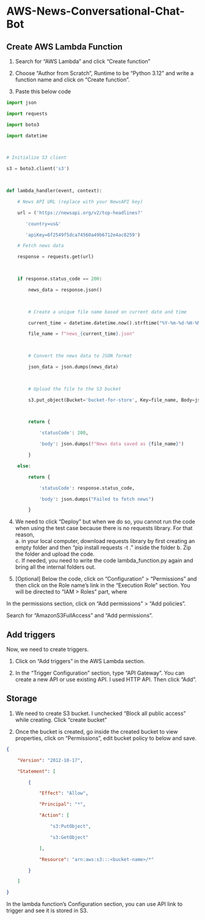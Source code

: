 # AWS-News-Conversational-Chat-Bot

## Create AWS Lambda Function 

1. Search for “AWS Lambda” and click “Create function” 

2. Choose “Author from Scratch”, Runtime to be “Python 3.12” and write a function name and click on “Create function”. 

3. Paste this below code 
```python
import json 

import requests 

import boto3 

import datetime 

 

# Initialize S3 client 

s3 = boto3.client('s3') 

 

def lambda_handler(event, context): 

    # News API URL (replace with your NewsAPI key) 

    url = ('https://newsapi.org/v2/top-headlines?' 

       'country=us&' 

       'apiKey=6f2549f5dca74560a49b6712e4ac8259') 

    # Fetch news data 

    response = requests.get(url) 

     

    if response.status_code == 200: 

        news_data = response.json() 

         

        # Create a unique file name based on current date and time 

        current_time = datetime.datetime.now().strftime("%Y-%m-%d-%H-%M-%S") 

        file_name = f"news_{current_time}.json" 

         

        # Convert the news data to JSON format 

        json_data = json.dumps(news_data) 

         

        # Upload the file to the S3 bucket 

        s3.put_object(Bucket='bucket-for-store', Key=file_name, Body=json_data) 

         

        return { 

            'statusCode': 200, 

            'body': json.dumps(f"News data saved as {file_name}") 

        } 

    else: 

        return { 

            'statusCode': response.status_code, 

            'body': json.dumps("Failed to fetch news") 

        } 
```
4. We need to click “Deploy” but when we do so, you cannot run the code when using the test case because there is no requests library. For that reason,  
a. in your local computer, download requests library by first creating an empty folder and then “pip install requests -t .” inside the folder
b. Zip the folder and upload the code.  
c. If needed, you need to write the code lambda_function.py again and bring all the internal folders out. 

6. [Optional] Below the code, click on “Configuration” > “Permissions” and then click on the Role name’s link in the “Execution Role” section. You will be directed to “IAM > Roles” part, where  

In the permissions section, click on “Add permissions” > “Add policies”. 

Search for “AmazonS3FullAccess” and “Add permissions”. 

## Add triggers 

Now, we need to create triggers.  

1. Click on “Add triggers” in the AWS Lambda section. 

2. In the “Trigger Configuration” section, type “API Gateway”. You can create a new API or use existing API. I used HTTP API. Then click “Add”. 

## Storage  

1. We need to create S3 bucket. I unchecked “Block all public access” while creating. Click “create bucket” 

2. Once the bucket is created, go inside the created bucket to view properties, click on “Permissions”, edit bucket policy to below and save. 

```json
{ 

    "Version": "2012-10-17", 

    "Statement": [ 

        { 

            "Effect": "Allow", 

            "Principal": "*", 

            "Action": [ 

                "s3:PutObject", 

                "s3:GetObject" 

            ], 

            "Resource": "arn:aws:s3:::<bucket-name>/*" 

        } 

    ] 

} 
```
In the lambda function’s Configuration section, you can use API link to trigger and see it is stored in S3. 
